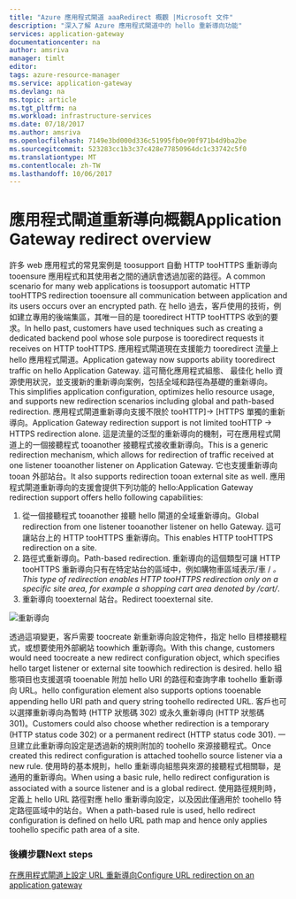 ```yaml
---
title: "Azure 應用程式閘道 aaaRedirect 概觀 |Microsoft 文件"
description: "深入了解 Azure 應用程式閘道中的 hello 重新導向功能"
services: application-gateway
documentationcenter: na
author: amsriva
manager: timlt
editor: 
tags: azure-resource-manager
ms.service: application-gateway
ms.devlang: na
ms.topic: article
ms.tgt_pltfrm: na
ms.workload: infrastructure-services
ms.date: 07/18/2017
ms.author: amsriva
ms.openlocfilehash: 7149e3bd000d336c51995fb0e90f971b4d9ba2be
ms.sourcegitcommit: 523283cc1b3c37c428e77850964dc1c33742c5f0
ms.translationtype: MT
ms.contentlocale: zh-TW
ms.lasthandoff: 10/06/2017
---
```

# <a name="application-gateway-redirect-overview"></a><span data-ttu-id="5175d-103">應用程式閘道重新導向概觀</span><span class="sxs-lookup"><span data-stu-id="5175d-103">Application Gateway redirect overview</span></span>

<span data-ttu-id="5175d-104">許多 web 應用程式的常見案例是 toosupport 自動 HTTP tooHTTPS 重新導向 tooensure 應用程式和其使用者之間的通訊會透過加密的路徑。</span><span class="sxs-lookup"><span data-stu-id="5175d-104">A common scenario for many web applications is toosupport automatic HTTP tooHTTPS redirection tooensure all communication between application and its users occurs over an encrypted path.</span></span> <span data-ttu-id="5175d-105">在 hello 過去，客戶使用的技術，例如建立專用的後端集區，其唯一目的是 tooredirect HTTP tooHTTPS 收到的要求。</span><span class="sxs-lookup"><span data-stu-id="5175d-105">In hello past, customers have used techniques such as creating a dedicated backend pool whose sole purpose is tooredirect requests it receives on HTTP tooHTTPS.</span></span>  <span data-ttu-id="5175d-106">應用程式閘道現在支援能力 tooredirect 流量上 hello 應用程式閘道。</span><span class="sxs-lookup"><span data-stu-id="5175d-106">Application gateway now supports ability tooredirect traffic on hello Application Gateway.</span></span> <span data-ttu-id="5175d-107">這可簡化應用程式組態、 最佳化 hello 資源使用狀況，並支援新的重新導向案例，包括全域和路徑為基礎的重新導向。</span><span class="sxs-lookup"><span data-stu-id="5175d-107">This simplifies application configuration, optimizes hello resource usage, and supports new redirection scenarios including global and path-based redirection.</span></span> <span data-ttu-id="5175d-108">應用程式閘道重新導向支援不限於 tooHTTP]-> [HTTPS 單獨的重新導向。</span><span class="sxs-lookup"><span data-stu-id="5175d-108">Application Gateway redirection support is not limited tooHTTP -> HTTPS redirection alone.</span></span> <span data-ttu-id="5175d-109">這是流量的泛型的重新導向的機制，可在應用程式閘道上的一個接聽程式 tooanother 接聽程式接收重新導向。</span><span class="sxs-lookup"><span data-stu-id="5175d-109">This is a generic redirection mechanism, which allows for redirection of traffic received at one listener tooanother listener on Application Gateway.</span></span> <span data-ttu-id="5175d-110">它也支援重新導向 tooan 外部站台。</span><span class="sxs-lookup"><span data-stu-id="5175d-110">It also supports redirection tooan external site as well.</span></span> <span data-ttu-id="5175d-111">應用程式閘道重新導向的支援會提供下列功能的 hello:</span><span class="sxs-lookup"><span data-stu-id="5175d-111">Application Gateway redirection support offers hello following capabilities:</span></span>

1. <span data-ttu-id="5175d-112">從一個接聽程式 tooanother 接聽 hello 閘道的全域重新導向。</span><span class="sxs-lookup"><span data-stu-id="5175d-112">Global redirection from one listener tooanother listener on hello Gateway.</span></span> <span data-ttu-id="5175d-113">這可讓站台上的 HTTP tooHTTPS 重新導向。</span><span class="sxs-lookup"><span data-stu-id="5175d-113">This enables HTTP tooHTTPS redirection on a site.</span></span>
2. <span data-ttu-id="5175d-114">路徑式重新導向。</span><span class="sxs-lookup"><span data-stu-id="5175d-114">Path-based redirection.</span></span> <span data-ttu-id="5175d-115">重新導向的這個類型可讓 HTTP tooHTTPS 重新導向只有在特定站台的區域中，例如購物車區域表示/車 / *。</span><span class="sxs-lookup"><span data-stu-id="5175d-115">This type of redirection enables HTTP tooHTTPS redirection only on a specific site area, for example a shopping cart area denoted by /cart/*.</span></span>
3. <span data-ttu-id="5175d-116">重新導向 tooexternal 站台。</span><span class="sxs-lookup"><span data-stu-id="5175d-116">Redirect tooexternal site.</span></span>

![重新導向](./media/application-gateway-redirect-overview/redirect.png)

<span data-ttu-id="5175d-118">透過這項變更，客戶需要 toocreate 新重新導向設定物件，指定 hello 目標接聽程式，或想要使用外部網站 toowhich 重新導向。</span><span class="sxs-lookup"><span data-stu-id="5175d-118">With this change, customers would need toocreate a new redirect configuration object, which specifies hello target listener or external site toowhich redirection is desired.</span></span> <span data-ttu-id="5175d-119">hello 組態項目也支援選項 tooenable 附加 hello URI 的路徑和查詢字串 toohello 重新導向 URL。</span><span class="sxs-lookup"><span data-stu-id="5175d-119">hello configuration element also supports options tooenable appending hello URI path and query string toohello redirected URL.</span></span> <span data-ttu-id="5175d-120">客戶也可以選擇重新導向為暫時 (HTTP 狀態碼 302) 或永久重新導向 (HTTP 狀態碼 301)。</span><span class="sxs-lookup"><span data-stu-id="5175d-120">Customers could also choose whether redirection is a temporary (HTTP status code 302) or a permanent redirect (HTTP status code 301).</span></span> <span data-ttu-id="5175d-121">一旦建立此重新導向設定是透過新的規則附加的 toohello 來源接聽程式。</span><span class="sxs-lookup"><span data-stu-id="5175d-121">Once created this redirect configuration is attached toohello source listener via a new rule.</span></span> <span data-ttu-id="5175d-122">使用時的基本規則，hello 重新導向組態與來源的接聽程式相關聯，是通用的重新導向。</span><span class="sxs-lookup"><span data-stu-id="5175d-122">When using a basic rule, hello redirect configuration is associated with a source listener and is a global redirect.</span></span> <span data-ttu-id="5175d-123">使用路徑規則時，定義上 hello URL 路徑對應 hello 重新導向設定，以及因此僅適用於 toohello 特定路徑區域中的站台。</span><span class="sxs-lookup"><span data-stu-id="5175d-123">When a path-based rule is used, hello redirect configuration is defined on hello URL path map and hence only applies toohello specific path area of a site.</span></span>

### <a name="next-steps"></a><span data-ttu-id="5175d-124">後續步驟</span><span class="sxs-lookup"><span data-stu-id="5175d-124">Next steps</span></span>

[<span data-ttu-id="5175d-125">在應用程式閘道上設定 URL 重新導向</span><span class="sxs-lookup"><span data-stu-id="5175d-125">Configure URL redirection on an application gateway</span></span>](application-gateway-configure-redirect-powershell.md)

